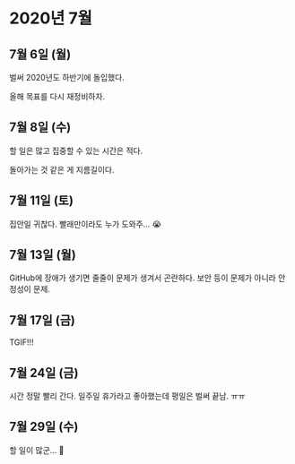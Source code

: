 # 2020년 7월

## 7월 6일 (월)

벌써 2020년도 하반기에 돌입했다.

올해 목표를 다시 재정비하자.

## 7월 8일 (수)

할 일은 많고 집중할 수 있는 시간은 적다.

돌아가는 것 같은 게 지름길이다.

## 7월 11일 (토)

집안일 귀찮다. 빨래만이라도 누가 도와주... 😭

## 7월 13일 (월)

GitHub에 장애가 생기면 줄줄이 문제가 생겨서 곤란하다. 보안 등이 문제가 아니라 안정성이 문제.

## 7월 17일 (금)

TGIF!!!

## 7월 24일 (금)

시간 정말 빨리 간다. 일주일 휴가라고 좋아했는데 평일은 벌써 끝남. ㅠㅠ

## 7월 29일 (수)

할 일이 많군... 🤔
